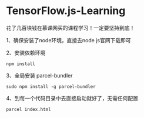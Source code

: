 # TensorFlow.js-Learning

花了几百块钱在慕课网买的课程学习！一定要坚持到底！

1、确保安装了node环境，直接去node js官网下载即可

2、安装依赖环境

    npm install

3、全局安装 parcel-bundler

    sudo npm install -g parcel-bundler

4、到每一个代码目录中去直接启动就好了，无需任何配置

    parcel index.html


